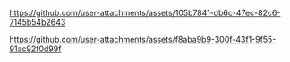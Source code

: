 




https://github.com/user-attachments/assets/105b7841-db6c-47ec-82c6-7145b54b2643







https://github.com/user-attachments/assets/f8aba9b9-300f-43f1-9f55-91ac92f0d99f

